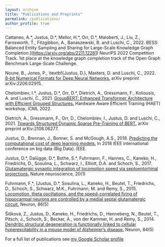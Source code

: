 ```yaml
---
layout: archive
title: "Publications and Preprints"
permalink: /publications/
author_profile: true
---
```


Cattaneo, A.\*, Justus, D.\*, Mellor, H.\*, Orr, D.\*, Maloberti, J., Liu, Z.,  Farnsworth, T., Fitzgibbon, A., Banaszewski, B. and Luschi, C., 2022. BESS: Balanced Entity Sampling and Sharing for Large-Scale Knowledge Graph Completion.](https://arxiv.org/abs/2211.12281) NeurIPS 2022 Competition Track. 1st place at the knowledge graph completion track of the Open Graph Benchmark Large-Scale Challenge.

Noune, B., Jones, P., \textbf{Justus, D.}, Masters, D. and Luschi, C., 2022. [8-bit Numerical Formats for Deep Neural Networks.](https://arxiv.org/abs/2206.02915) arXiv preprint arXiv:2206.02915.

Chelombiev, I.\*, Justus, D.\*, Orr, D.\*, Dietrich, A., Gressmann, F., Koliousis, A. and Luschi, C., 2021. [GroupBERT: Enhanced Transformer Architecture with Efficient Grouped Structures.](https://arxiv.org/abs/2106.05822) Hardware Aware Efficient Training (HAET) workshop, ICML 2022.

Dietrich, A., Gressmann, F., Orr, D., Chelombiev, I., Justus, D. and Luschi, C., 2021. [Towards Structured Dynamic Sparse Pre-Training of BERT.](https://arxiv.org/abs/2108.06277) arXiv preprint arXiv:2108.06277.

Justus, D., Brennan, J., Bonner, S. and McGough, A.S., 2018. [Predicting the computational cost of deep learning models.](https://arxiv.org/abs/1811.11880) In 2018 IEEE international conference on big data (Big Data). IEEE.

Justus, D.\*, Dalügge, D.\*, Bothe, S.\*, Fuhrmann, F., Hannes, C., Kaneko, H., Friedrichs, D., Sosulina, L., Schwarz, I., Elliott, D.A. and Schoch, S., 2017. [Glutamatergic synaptic integration of locomotion speed via septoentorhinal projections.](https://www.nature.com/articles/nn.4447) Nature neuroscience, 20(1)

Fuhrmann, F.\*, {Justus, D.\*, Sosulina, L., Kaneko, H., Beutel, T., Friedrichs, D., Schoch, S., Schwarz, M.K., Fuhrmann, M. and Remy, S., 2015. [Locomotion, theta oscillations, and the speed-correlated firing of hippocampal neurons are controlled by a medial septal glutamatergic circuit.](https://www.sciencedirect.com/science/article/pii/S0896627315004080) Neuron, 86(5)

Šišková, Z., Justus, D., Kaneko, H., Friedrichs, D., Henneberg, N., Beutel, T., Pitsch, J., Schoch, S., Becker, A., von der Kammer, H. and Remy, S., 2014. [Dendritic structural degeneration is functionally linked to cellular hyperexcitability in a mouse model of Alzheimer’s disease.](https://www.sciencedirect.com/science/article/pii/S0896627314009222) Neuron, 84(5)

For a full list of publications see [my Google Scholar profile](https://scholar.google.com/citations?user=ZMKOlBcAAAAJ&hl=en&oi=ao)